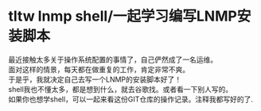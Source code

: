 tltw lnmp shell/一起学习编写LNMP安装脚本
===
最近接触太多关于操作系统配置的事情了，自己俨然成了一名运维。    
面对这样的情景，每天都在做重复的工作，肯定非常不爽。  
于是乎，我就决定自己去写一个LNMP的安装脚本好了！  
shell我也不懂太多，都是想到什么，就去谷歌找。或者看一下别人写的。  
如果你也想学shell，可以一起来看这份GIT仓库的操作记录。注释我都写好的了.  

